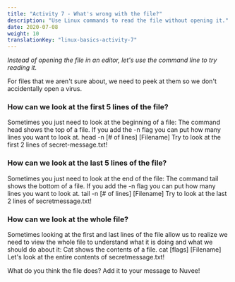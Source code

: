 ```yaml
---
title: "Activity 7 - What's wrong with the file?"
description: "Use Linux commands to read the file without opening it."
date: 2020-07-08
weight: 10
translationKey: "linux-basics-activity-7"
---
```


*Instead of opening the file in an editor, let's use the command line to try reading it.*

For files that we aren't sure about, we need to peek at them so we don't accidentally open a virus.

### How can we look at the first 5 lines of the file?

Sometimes you just need to look at the beginning of a file:
The command head shows the top of a file. If you add the -n flag you can put how many lines you want to look at.
head -n [# of lines] [Filename]
Try to look at the first 2 lines of secret-message.txt!

### How can we look at the last 5 lines of the file?

Sometimes you just need to look at the end of the file:
The command tail shows the bottom of a file. If you add the -n flag you can put how many lines you want to look at.
tail -n [# of lines] [Filename]
Try to look at the last 2 lines of secretmessage.txt!

### How can we look at the whole file?

Sometimes looking at the first and last lines of the file allow us to realize we need to view the whole file to understand what it is doing and what we should do about it:
Cat shows the contents of a file.
cat [flags] [Filename]
Let's look at the entire contents of secretmessage.txt!

What do you think the file does? Add it to your message to Nuvee!
